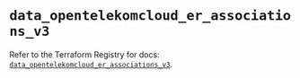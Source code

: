 # `data_opentelekomcloud_er_associations_v3`

Refer to the Terraform Registry for docs: [`data_opentelekomcloud_er_associations_v3`](https://registry.terraform.io/providers/opentelekomcloud/opentelekomcloud/1.36.50/docs/data-sources/er_associations_v3).
